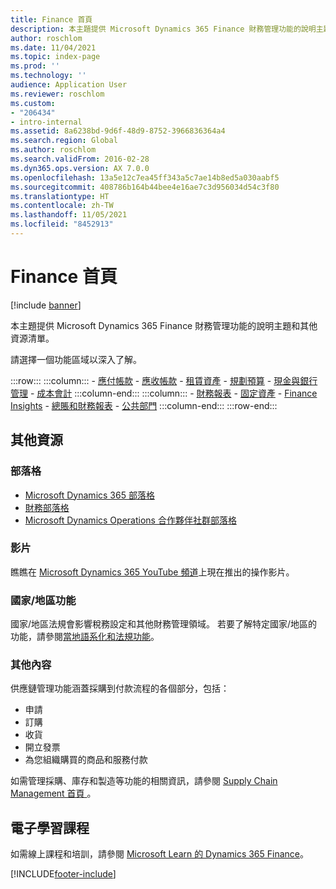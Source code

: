 ```yaml
---
title: Finance 首頁
description: 本主題提供 Microsoft Dynamics 365 Finance 財務管理功能的說明主題和其他資源清單。
author: roschlom
ms.date: 11/04/2021
ms.topic: index-page
ms.prod: ''
ms.technology: ''
audience: Application User
ms.reviewer: roschlom
ms.custom:
- "206434"
- intro-internal
ms.assetid: 8a6238bd-9d6f-48d9-8752-3966836364a4
ms.search.region: Global
ms.author: roschlom
ms.search.validFrom: 2016-02-28
ms.dyn365.ops.version: AX 7.0.0
ms.openlocfilehash: 13a5e12c7ea45ff343a5c7ae14b8ed5a030aabf5
ms.sourcegitcommit: 408786b164b44bee4e16ae7c3d956034d54c3f80
ms.translationtype: HT
ms.contentlocale: zh-TW
ms.lasthandoff: 11/05/2021
ms.locfileid: "8452913"
---
```

# <a name="finance-home-page"></a>Finance 首頁

[!include [banner](includes/banner.md)]

本主題提供 Microsoft Dynamics 365 Finance 財務管理功能的說明主題和其他資源清單。 

請選擇一個功能區域以深入了解。

:::row:::
    :::column:::
        - [應付帳款](accounts-payable/accounts-payable.md) 
        - [應收帳款](accounts-receivable/accounts-receivable.md)
        - [租賃資產](asset-leasing/asset-leasing-homepage.md)
        - [規劃預算](budgeting/budgeting-overview.md) 
        - [現金與銀行管理](cash-bank-management/cash-bank-management.md)
        - [成本會計](cost-accounting/cost-accounting-home-page.md)
    :::column-end:::
    :::column:::
        - [財務報表](../fin-ops-core/dev-itpro/analytics/financial-reporting-intro.md?toc=%2ffin-and-ops%2ftoc.json)
        - [固定資產](fixed-assets/fixed-assets.md)
        - [Finance Insights](finance-insights/finance-insights-home-page.md)
        - [總賬和財務報表](general-ledger/general-ledger.md) 
        - [公共部門](public-sector/public-sector-functionality.md) 
    :::column-end:::
:::row-end:::


## <a name="additional-resources"></a>其他資源

### <a name="blogs"></a>部落格

- [Microsoft Dynamics 365 部落格](https://community.dynamics.com/b/msftdynamicsblog?c=Enterprise)
- [財務部落格](https://community.dynamics.com/365/financeandoperations/b/financials) 
- [Microsoft Dynamics Operations 合作夥伴社群部落格](https://community.dynamics.com/partner/b/operationspartnercommunityblog)

### <a name="videos"></a>影片

瞧瞧在 [Microsoft Dynamics 365 YouTube 頻道](https://www.youtube.com/channel/UCJGCg4rB3QSs8y_1FquelBQ)上現在推出的操作影片。

### <a name="countryregion-functionality"></a>國家/地區功能

國家/地區法規會影響稅務設定和其他財務管理領域。 若要了解特定國家/地區的功能，請參閱[當地語系化和法規功能](../fin-ops-core/dev-itpro/lcs-solutions/country-region.md?toc=%2ffin-and-ops%2ftoc.json)。

### <a name="additional-content"></a>其他內容

供應鏈管理功能涵蓋採購到付款流程的各個部分，包括：

   - 申請
   - 訂購 
   - 收貨
   - 開立發票
   - 為您組織購買的商品和服務付款 
    
如需管理採購、庫存和製造等功能的相關資訊，請參閱 [Supply Chain Management 首頁 ](https://github.com/MicrosoftDocs/Dynamics-365-Operations/blob/WhatsNew-SCM-10-0-6/articles/supply-chain/index.md)。

## <a name="elearning-courses"></a>電子學習課程

如需線上課程和培訓，請參閱 [Microsoft Learn 的 Dynamics 365 Finance](/learn/browse/?products=dynamics-finance&resource_type=learning+path)。

[!INCLUDE[footer-include](../includes/footer-banner.md)]
